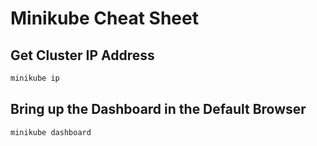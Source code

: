 # Minikube Cheat Sheet

## Get Cluster IP Address
```bash
minikube ip
```

## Bring up the Dashboard in the Default Browser
```bash
minikube dashboard
```